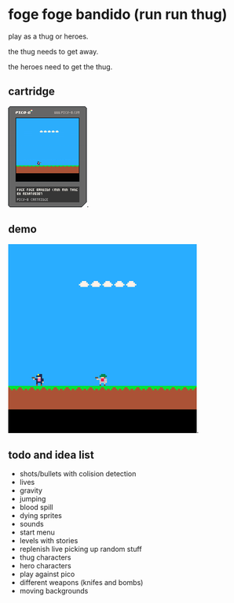 # foge foge bandido (run run thug)

play as a thug or heroes.

the thug needs to get away.

the heroes need to get the thug.

## cartridge

![Alt text](ffb.p8.png "foge foge bandido").

## demo

![Alt text](ffb_0.gif "foge foge bandido demo").

## todo and idea list

* shots/bullets with colision detection
* lives
* gravity
* jumping
* blood spill
* dying sprites
* sounds
* start menu
* levels with stories
* replenish live picking up random stuff
* thug characters
* hero characters
* play against pico
* different weapons (knifes and bombs)
* moving backgrounds

